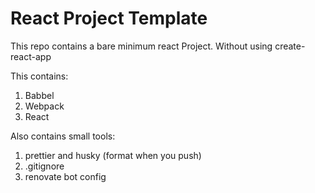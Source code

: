 # React Project Template

This repo contains a bare minimum react Project. Without using create-react-app

This contains:

1. Babbel
2. Webpack
3. React

Also contains small tools:

1. prettier and husky (format when you push)
2. .gitignore
3. renovate bot config
